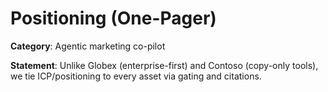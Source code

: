 # Positioning (One-Pager)

**Category**: Agentic marketing co-pilot

**Statement**: Unlike Globex (enterprise-first) and Contoso (copy-only tools), we tie ICP/positioning to every asset via gating and citations.
